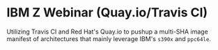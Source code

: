 # IBM Z Webinar (Quay.io/Travis CI)
Utilizing Travis CI and Red Hat's Quay.io to pushup a multi-SHA image manifest of architectures that mainly leverage IBM's `s390x` and `ppc64le`. 

